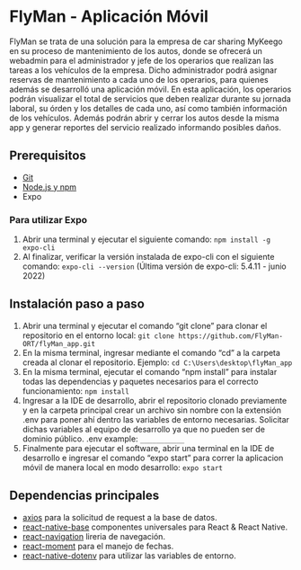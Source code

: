 # FlyMan - Aplicación Móvil

FlyMan se trata de una solución para la empresa de car sharing MyKeego en su proceso de mantenimiento de los autos, donde se ofrecerá un webadmin para el administrador y jefe de los operarios que realizan las tareas a los vehículos de la empresa. Dicho administrador podrá asignar reservas de mantenimiento a cada uno de los operarios, para quienes además se desarrolló una aplicación móvil. En esta aplicación, los operarios podrán visualizar el total de servicios que deben realizar durante su jornada laboral, su órden y los detalles de cada uno, así como también
información de los vehículos. Además podrán abrir y cerrar los autos desde la misma app y generar reportes del servicio realizado informando posibles daños.


## Prerequisitos
- [Git](https://git-scm.com/downloads)
- [Node.js y npm](https://nodejs.org/en/download/)
- Expo

### Para utilizar Expo
1) Abrir una terminal y ejecutar el siguiente comando: 
```npm install -g expo-cli```
2) Al finalizar, verificar la versión instalada de expo-cli con el siguiente comando:
```expo-cli --version``` (Última versión de expo-cli: 5.4.11 - junio 2022)


## Instalación paso a paso
1) Abrir una terminal y ejecutar el comando “git clone” para clonar el repositorio en el
entorno local: 
```git clone https://github.com/FlyMan-ORT/flyMan_app.git```
2) En la misma terminal, ingresar mediante el comando “cd” a la carpeta creada al clonar el repositorio. 
Ejemplo: ```cd C:\Users\desktop\flyMan_app```
3) En la misma terminal, ejecutar el comando “npm install” para instalar todas las
dependencias y paquetes necesarios para el correcto funcionamiento: 
```npm install```
4) Ingresar a la IDE de desarrollo, abrir el repositorio clonado previamente y en la
carpeta principal crear un archivo sin nombre con la extensión .env para poner ahí
dentro las variables de entorno necesarias. Solicitar dichas variables al equipo de
desarrollo ya que no pueden ser de dominio público.
.env example:
```___________```
5) Finalmente para ejecutar el software, abrir una terminal en la IDE de desarrollo e
ingresar el comando “expo start” para correr la aplicacion móvil de manera local en modo desarrollo:
```expo start```


## Dependencias principales
- [axios](https://github.com/axios/axios) para la solicitud de request a la base de datos.
- [react-native-base](https://github.com/GeekyAnts/NativeBase#readme) componentes universales para React & React Native.
- [react-navigation](https://github.com/react-navigation/react-navigation#readme) lireria de navegación.
- [react-moment](https://github.com/headzoo/react-moment#readme) para el manejo de fechas.
- [react-native-dotenv](https://github.com/goatandsheep/react-native-dotenv#readme) para utilizar las variables de entorno.
